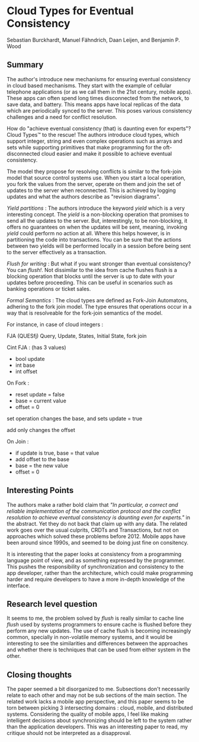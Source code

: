 # Cloud Types for Eventual Consistency

Sebastian Burckhardt, Manuel Fähndrich, Daan Leijen, and Benjamin P. Wood

## Summary

The author's introduce new mechanisms for ensuring eventual consistency in
cloud based mechanisms. They start with the example of cellular telephone 
applications (or as we call them in the 21st century, mobile apps). These 
apps can often spend long times disconnected from the network, to save 
data, and battery. This means apps have local replicas of the data which are
periodically synced to the server. This poses various consistency challenges
and a need for conflict resolution. 

How do "achieve eventual consistency (that) is daunting even for experts"?
Cloud Types™ to the rescue! The authors introduce cloud types, which support
integer, string and even complex operations such as arrays and sets while
supporting primitives that make programming for the oft-disconnected cloud
easier and make it possible to achieve eventual consistency. 

The model they propose for resolving conflicts is similar to the fork-join
model that source control systems use. When you start a local operation, 
you fork the values from the server, operate on them and join the set of 
updates to the server when reconnected. This is achieved by logging updates
and what the authors describe as "revision diagrams". 

*Yield partitions* : The authors introduce the keyword _yield_ which is a
very interesting concept. The _yield_ is a non-blocking operation that 
promises to send all the updates to the server. But, interestingly, to be
non-blocking, it offers no guarantees on when the updates will be sent,
meaning, invoking _yield_ could perform no action at all. Where this helps
however, is in partitioning the code into transactions. You can be sure that
the actions between two yields will be performed locally in a session before
being sent to the server effectively as a transaction.


*Flush for writing* : But what if you want stronger than eventual 
consistency? You can _flush!_. Not dissimilar to the idea from cache flushes
flush is a blocking operation that blocks until the server is up to date
with your updates before proceeding. This can be useful in scenarios such
as banking operations or ticket sales. 

*Formal Semantics* : The cloud types are defined as Fork-Join Automatons,
adhering to the fork join model. The type ensures that operations occur
in a way that is resolveable for the fork-join semantics of the model.

For instance, in case of cloud integers : 

FJA (QUESfj)
Query, Update, States, Initial State, fork join

Cint FJA : (has 3 values) 

- bool update
- int base
- int offset

On Fork : 

- reset update = false
- base = current value
- offset = 0


set operation changes the base, and sets update = true

add only changes the offset


On Join :

- if update is true, base = that value
- add offset to the base
- base = the new value
- offset = 0

 
## Interesting Points

The authors make a rather bold claim that _"In particular, a correct and 
reliable implementation of the communication protocol and the conflict 
resolution to achieve eventual consistency is daunting even for experts."_
in the abstract. Yet they do not back that claim up with any data. The 
related work goes over the usual culprits, CRDTs and Transactions, but not
on approaches which solved these problems before 2012. Mobile apps have been
around since 1990s, and seemed to be doing just fine on consitency.

It is interesting that the paper looks at consistency from a programming
language point of view, and as something expressed by the programmer. This
pushes the responsibility of synchronization and consistency to the app
developer, rather than the architecture, which could make programming
harder and require developers to have a more in-depth knowledge of the 
interface. 

## Research level question

It seems to me, the problem solved by _flush_ is really similar to cache
line _flush_ used by systems programmers to ensure cache is flushed before
they perform any new updates. The use of cache flush is becoming 
increasingly common, specially in non-volatile memory systems, and it would
be interesting to see the similarities and differences between the 
approaches and whether there is techniques that can be used from either 
system in the other.

## Closing thoughts

The paper seemed a bit disorganized to me. Subsections don't necessarily 
relate to each other and may not be sub sections of the main section. 
The related work lacks a mobile app perspective, and this paper seems to
be torn between picking 3 intersecting domains : cloud, mobile, and 
distributed systems. Considering the quality of mobile apps, I feel like
making intelligent decisions about synchronizing should be left to the
system rather than the application developers. This was an interesting paper
to read, my critique should not be interpreted as a disapproval.
